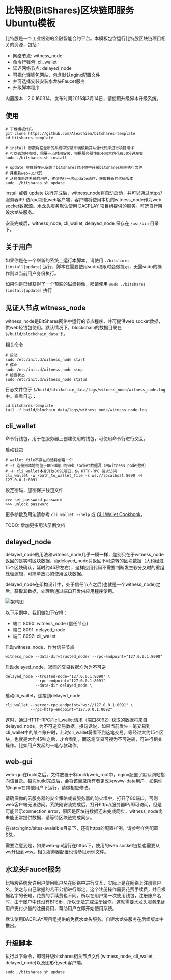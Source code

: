 比特股(BitShares)区块链即服务Ubuntu模板
============================

比特股是一个工业级别的金融智能合约平台。本模板包含运行比特股区块链项目相关的资源，包括：

* 网络节点: witness_node
* 命令行钱包: cli_wallet
* 延迟网络节点: delayed_node
* 可视化轻钱包网站，包含默认nginx配置文件
* 并可选择安装安装水龙头Faucet服务
* 升级脚本程序

内置版本：2.0.160314，发布时间2016年3月14日，请使用升级脚本升级系统。

使用
--

    # 下载模板代码
    git clone https://github.com/AlexChien/bitshares-template
    cd bitshares-template
    
    # install 参数将在全新的系统中安装环境依赖并从源代码库进行项目编译
    # 可以去泡杯咖啡，需要一点时间安装，根据服务器性能不同大约花费30分钟左右
    sudo ./bitshares.sh install
    
    # update 参数将在已安装了bitshares的环境中升级bitshares相关执行文件
    # 并更新web-ui代码
    # 从镜像新建系统的用户，建议执行一次update动作，获取最新的代码版本
    sudo ./bitshares.sh update
    
install 或者 update 执行完成后，witness_node将自动启动，并可以通过http://服务器IP/ 访问可视化web客户端，客户端将使用本机的witness_node作为web socket数据源。水龙头服务默认使用 DACPLAY 项目组提供的服务。可选自行架设水龙头服务。

安装完成后，witness_node, cli_wallet, delayed_node 保存在 `/usr/bin` 目录下。

关于用户
----

如果你是在一个崭新的系统上运行本脚本，请使用 `./bitshares [install|update]` 运行，脚本在需要使用sudu权限时会做提示，无需sudo的操作则以当前用户身份执行。

如果你是已经获得了一个预装的磁盘镜像，那请使用 `sudo ./bitshares [install|update]` 执行

见证人节点 witness_node
------------------
witness_node是BitShares网络中运行的节点程序，并可提供web socket数据，供web轻钱包使用。默认情况下，blockchain的数据目录在 `$/build/blockchain_data` 下。

相关命令

    # 启动
    sudo /etc/init.d/witness_node start
    # 停止
    sudo /etc/init.d/witness_node stop
    # 检查状态
    sudo /etc/init.d/witness_node status

日志文件位于 `$/build/blockchain_data/logs/witness_node/witness_node.log` 中。查看日志：

    cd bitshares-template
    tail -f build/blochain_data/logs/witness_node/witness_node.log
    

cli_wallet
----------
命令行钱包，用于在服务器上创建使用的钱包，可使用命令行进行交互。

启动钱包

    # wallet_file不存在的话将创建一个
    # -s 连接到本地的位于8090端口的web socket数据源（由witness_node提供）
    # -H cli_wallet本身开放8091端口，供 HTTP-RPC 请求访问
    cli_wallet -w /path_to_wallet_file -s ws://localhost:8090 -H 127.0.0.1:8091
    
设定密码，加密保护钱包文件

    >>> set_password password
    >>> unlock password
    
更多参数及用法请参考 `cli_wallet --help` 或 [CLI Wallet Cookbook](https://github.com/cryptonomex/graphene/wiki/CLI-Wallet-Cookbook)。

TODO: 
增加更多用法示例文档

delayed_node
------------

delayed_node的用法和witness_node几乎一模一样，差别只在于witness_node返回的是实时区块数据，而delayed_node只返回不可逆转的区块数据（大约经过15个区块确认，延时约45秒左右），这样应用代码不需要判断发生软分叉时的重组处理逻辑，可简单放心的使用区块数据。

delayed_node在架构设计中，处于信任节点之后(也就是一个witness_node)之后，获取其数据，处理后通过端口开发供应用程序使用。

![架构图](http://docs.bitshares.org/_images/graphviz-351d386d03191cd0886a1dc08cda77f151a0ff1c.svg)

以下示例中，我们做如下安排：

  * 端口 8090: witness_node (信任节点)
  * 端口 8091: delayed_node
  * 端口 8092: cli_wallet

启动witness_node，作为信任节点

    witness_node --data-dir=trusted_node/ --rpc-endpoint="127.0.0.1:8090"
    
启动delayed_node，返回的交易数据均为为不可逆

    delayed_node --trusted-node="127.0.0.1:8090" \
                 --rpc-endpoint="127.0.0.1:8091"
                 --data-dir delayed_node \

启动cli_wallet，连接到delayed_node

    cli_wallet --server-rpc-endpoint="ws://127.0.0.1:8091" \
               --rpc-http-endpoint="127.0.0.1:8092"

这时，通过HTTP-RPC向cli_wallet请求（端口8092）获取的数据将来自delayed_node，为不可逆交易数据。换句话说，如果当前发生一笔交易到cli_wallet中的某个账户时，此时cli_wallet将看不到这笔交易，等经过大约15个区块，也就是大约45秒之后，才会看到，而这笔交易可视为不可逆转，可进行相关操作。比如用户发起的一笔存款动作。

web-gui
-------

web-gui在build之后，文件放置于$/build/web_root中，nginx配置了默认网站指向该目录。每次build完成后，会将该目录所有者更改为www-data用户，如果你的nginx在其他用户下运行，请做相应修改。

请确保你的云服务器的安全策略或者服务器的防火墙中，打开了80端口，否则web客户端无法访问。系统刚安装完成后，打开http://服务器IP/即可访问，但是可能显示connection error，原因是区块链数据还未完成同步，witness_node尚未能正常提供数据，请等待区块链完成同步。

在/etc/nginx/sites-avaialble目录下，还有https的配置样例，请参考样例配置SSL。

需要注意到是，如果web-gui运行在https下，使用的web socket链接也需要从ws升级到wss。相关服务器配置也请参见示例文件。

水龙头Faucet服务
-----------

比特股系统允许用户使用账户名在网络中进行交互，实际上是在网络上注册账户名，使之与自己掌握的若干公钥进行绑定，这个注册操作需要花费手续费，并且根据名字的长短，花费的手续费也不同。所以在用户第一次使用钱包，注册账户名时，由于账户中还没有BTS币，所以无法完成注册操作。这就需要水龙头服务来替用户支付少量的注册费用，帮助用户立即开始使用系统。

默认使用DACPLAY项目组提供的免费水龙头服务。自建水龙头服务在后续版本中推出。

升级脚本
----

执行以下命令，即可升级bitshares相关节点文件(witness_node, cli_wallet, delayed_node)以及图形化web客户端。

    sudo ./bitshares.sh update
    